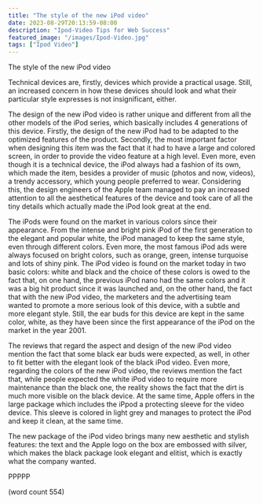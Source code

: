 ```yaml
---
title: "The style of the new iPod video"
date: 2023-08-29T20:13:59-08:00
description: "Ipod-Video Tips for Web Success"
featured_image: "/images/Ipod-Video.jpg"
tags: ["Ipod Video"]
---
```


The style of the new iPod video
	
	
Technical devices are, firstly, devices which provide a practical usage. Still, an increased concern in how these devices should look and what their particular style expresses is not insignificant, either. 
	
The design of the new iPod video is rather unique and different from all the other models of the iPod series, which basically includes 4 generations of this device. Firstly, the design of the new iPod had to be adapted to the optimized features of the product. Secondly, the most important factor when designing this item was the fact that it had to have a large and colored screen, in order to provide the video feature at a high level. Even more, even though it is a technical device, the iPod always had a fashion of its own, which made the item, besides a provider of music (photos and now, videos), a trendy accessory, which young people preferred to wear. Considering this, the design engineers of the Apple team managed to pay an increased attention to all the aesthetical features of the device and took care of all the tiny details which actually made the iPod look great at the end. 
	
The iPods were found on the market in various colors since their appearance. From the intense and bright pink iPod of the first generation to the elegant and popular white, the iPod managed to keep the same style, even through different colors. Even more, the most famous iPod ads were always focused on bright colors, such as orange, green, intense turquoise and lots of shiny pink. The iPod video is found on the market today in two basic colors: white and black and the choice of these colors is owed to the fact that, on one hand, the previous iPod nano had the same colors and it was a big hit product since it was launched and, on the other hand, the fact that with the new iPod video, the marketers and the advertising team wanted to promote a more serious look of this device, with a subtle and more elegant style. Still, the ear buds for this device are kept in the same color, white, as they have been since the first appearance of the iPod on the market in the year 2001. 

The reviews that regard the aspect and design of the new iPod video mention the fact that some black ear buds were expected, as well, in other to fit better with the elegant look of the black iPod video. Even more, regarding the colors of the new iPod video, the reviews mention the fact that, while people expected the white iPod video to require more maintenance than the black one, the reality shows the fact that the dirt is much more visible on the black device. At the same time, Apple offers in the large package which includes the iPpod a protecting sleeve for the video device. This sleeve is colored in light grey and manages to protect the iPod and keep it clean, at the same time. 
	
The new package of the iPod video brings many new aesthetic and stylish features: the text and the Apple logo on the box are embossed with silver, which makes the black package look elegant and elitist, which is exactly what the company wanted. 

PPPPP

(word count 554)
	 






